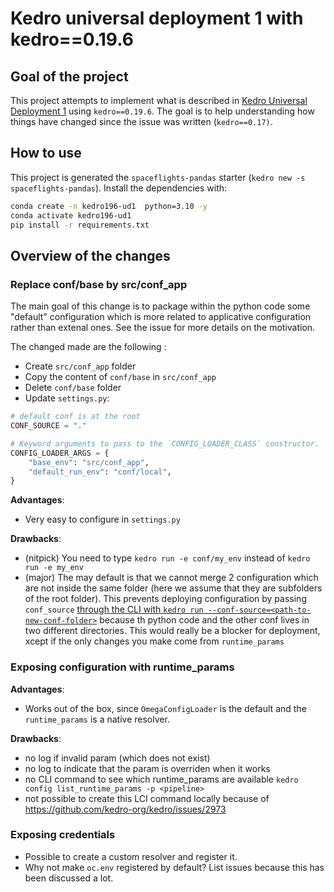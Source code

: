 # Kedro universal deployment 1 with kedro==0.19.6

## Goal of the project

This project attempts to implement what is described in [Kedro Universal Deployment 1](https://github.com/kedro-org/kedro/issues/770) using ``kedro==0.19.6``. The goal is to help understanding how things have changed since the issue was written (``kedro==0.17)``. 

## How to use

This project is generated the ``spaceflights-pandas`` starter (``kedro new -s spaceflights-pandas``). Install the dependencies with:

```bash 
conda create -n kedro196-ud1  python=3.10 -y
conda activate kedro196-ud1 
pip install -r requirements.txt
```

## Overview of the changes

### Replace conf/base by src/conf_app

The main goal of this change is to package within the python code some "default" configuration which is more related to applicative configuration rather than extenal ones. See the issue for more details on the motivation. 

The changed made are the following : 
- Create ``src/conf_app`` folder 
- Copy the content of ``conf/base`` in ``src/conf_app``
- Delete ``conf/base`` folder
- Update ``settings.py``: 

```python
# default conf is at the root
CONF_SOURCE = "."

# Keyword arguments to pass to the `CONFIG_LOADER_CLASS` constructor.
CONFIG_LOADER_ARGS = {
    "base_env": "src/conf_app",
    "default_run_env": "conf/local",
}
```

**Advantages**:
- Very easy to configure in ``settings.py``

**Drawbacks**: 
- (nitpick) You need to type ``kedro run -e conf/my_env`` instead of ``kedro run -e my_env``
- (major) The may default is that we cannot merge 2 configuration which are not inside the same folder (here we assume that they are subfolders of the root folder). This prevents deploying configuration by passing ``conf_source`` [through the CLI with ``kedro run --conf-source=<path-to-new-conf-folder>``](https://docs.kedro.org/en/stable/configuration/configuration_basics.html#how-to-change-the-configuration-source-folder-at-runtime) because th python code and the other conf lives in two different directories. This would really be a blocker for deployment, xcept if the only changes you make come from ``runtime_params`` 


### Exposing configuration with runtime_params

**Advantages**:
- Works out of the box, since ``OmegaConfigLoader`` is the default and the ``runtime_params`` is a native resolver. 

**Drawbacks**: 
- no log if invalid param (which does not exist)
- no log to indicate that the param is overriden when it works
- no CLI command to see which runtime_params are available ``kedro config list_runtime_params -p <pipeline>``
- not possible to create this LCI command locally because of https://github.com/kedro-org/kedro/issues/2973


### Exposing credentials

- Possible to create a custom resolver and register it. 
- Why not make ``oc.env`` registered by default? List issues because this has been discussed a lot. 